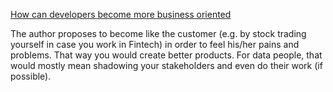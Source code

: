 [How can developers become more business oriented](https://zaidesanton.substack.com/p/how-can-developers-be-business-oriented)

The author proposes to become like the customer (e.g. by stock trading yourself in case you work in Fintech) in order to feel his/her pains and problems. That way you would create better products.
For data people, that would mostly mean shadowing your stakeholders and even do their work (if possible).